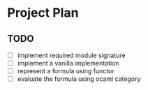 # Project Plan

## TODO
- [ ] implement required module signature
- [ ] implement a vanilla implementation
- [ ] represent a formula using functor
- [ ] evaluate the formula using ocaml category